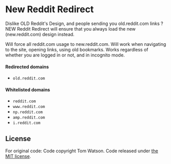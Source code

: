 # New Reddit Redirect


Dislike OLD Reddit's Design, and people sending you old.reddit.com links ? NEW Reddit Redirect will ensure that you always load the new (new.reddit.com) design instead.

Will force all reddit.com usage to new.reddit.com. Will work when navigating to the site, opening links, using old bookmarks. Works regardless of whether you are logged in or not, and in incognito mode.

#### Redirected domains

- `old.reddit.com`


#### Whitelisted domains

- `reddit.com`
- `www.reddit.com`
- `np.reddit.com`
- `amp.reddit.com`
- `i.reddit.com`

## License

For original code:
Code copyright Tom Watson. Code released under [the MIT license](LICENSE.txt).
